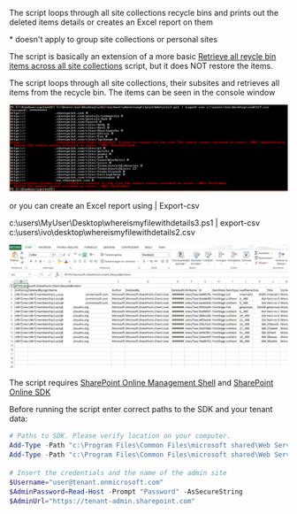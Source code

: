 The script loops through all site collections recycle bins and prints out the deleted items details or creates an Excel report on them


<blockqoute>* doesn't apply to group site collections or personal sites</blockqoute>

The script is basically an extension of a more basic [Retrieve all reycle bin items across all site collections](https://gallery.technet.microsoft.com/Retrieve-all-reycle-bin-66bcab5c) script, but it does NOT restore the items.

The script loops through all site collections, their subsites and retrieves all items from the recycle bin. The items can be seen in the console window

<img src="../Report on all deleted items across all site collections/RecycleAllSiteCollReportOnly.PNG">

or you can create an Excel report using | Export-csv

c:\users\MyUser\Desktop\whereismyfilewithdetails3.ps1 | export-csv c:\users\ivo\desktop\whereismyfilewithdetails2.csv

 <img src="../Report on all deleted items across all site collections/RecycleAllSiteCollReportOnly2.PNG">


The script requires [SharePoint Online Management Shell](https://docs.microsoft.com/en-us/powershell/sharepoint/sharepoint-online/connect-sharepoint-online?view=sharepoint-ps&redirectedfrom=MSDN) and [SharePoint Online SDK](https://www.microsoft.com/en-us/download/details.aspx?id=42038)

Before running the script enter correct paths to the SDK and your tenant data:
 
```PowerShell
# Paths to SDK. Please verify location on your computer. 
Add-Type -Path "c:\Program Files\Common Files\microsoft shared\Web Server Extensions\15\ISAPI\Microsoft.SharePoint.Client.dll"  
Add-Type -Path "c:\Program Files\Common Files\microsoft shared\Web Server Extensions\15\ISAPI\Microsoft.SharePoint.Client.Runtime.dll"  
 
# Insert the credentials and the name of the admin site 
$Username="user@tenant.onmicrosoft.com" 
$AdminPassword=Read-Host -Prompt "Password" -AsSecureString 
$AdminUrl="https://tenant-admin.sharepoint.com"
 ```
 
